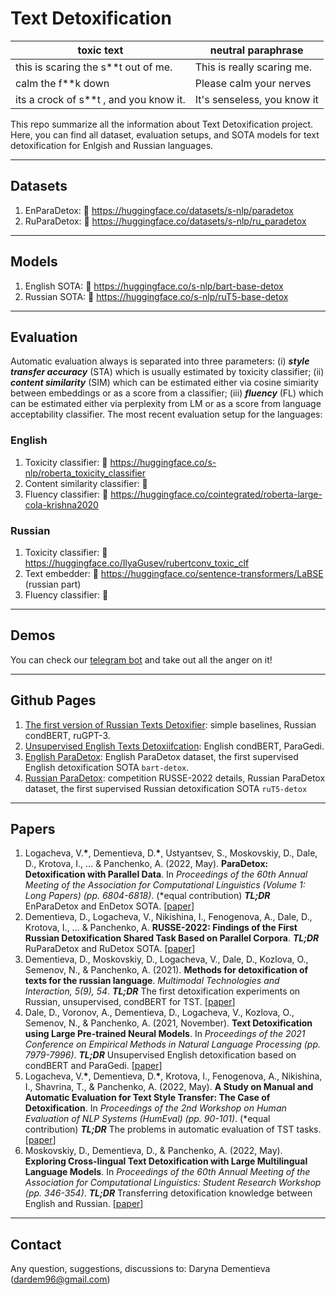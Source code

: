 # Text Detoxification

| toxic text   |      neutral paraphrase      |
|----------|-------------|
| this is scaring the s\*\*t out of me. | This is really scaring me.  |
| calm the f\*\*k down | Please calm your nerves  |
| its a crock of s\*\*t , and you know it. | It's senseless, you know it  |

This repo summarize all the information about Text Detoxification project. Here, you can find all dataset, evaluation setups, and SOTA models for text detoxification for Enlgish and Russian languages.

---

## Datasets

1. EnParaDetox: 🤗 https://huggingface.co/datasets/s-nlp/paradetox
2. RuParaDetox: 🤗 https://huggingface.co/datasets/s-nlp/ru_paradetox

---

## Models

1. English SOTA: 🤗 https://huggingface.co/s-nlp/bart-base-detox
2. Russian SOTA: 🤗 https://huggingface.co/s-nlp/ruT5-base-detox

---

## Evaluation
Automatic evaluation always is separated into three parameters: (i) ***style transfer accuracy*** (STA) which is usually estimated by toxicity classifier; (ii) ***content similarity*** (SIM) which can be estimated either via cosine simiarity between embeddings or as a score from a classifier; (iii) ***fluency*** (FL) which can be estimated either via perplexity from LM or as a score from language acceptability classifier. The most recent evaluation setup for the languages:

### English
1. Toxicity classifier: 🤗 https://huggingface.co/s-nlp/roberta_toxicity_classifier
2. Content similarity classifier: 🤗 
3. Fluency classifier: 🤗 https://huggingface.co/cointegrated/roberta-large-cola-krishna2020

### Russian
1. Toxicity classifier: 🤗 https://huggingface.co/IlyaGusev/rubertconv_toxic_clf
2. Text embedder: 🤗 https://huggingface.co/sentence-transformers/LaBSE (russian part)
3. Fluency classifier: 🤗
---
## Demos

You can check our [telegram bot](https://t.me/rudetoxifierbot) and take out all the anger on it!

---
## Github Pages
1. [The first version of Russian Texts Detoxifier](https://github.com/s-nlp/rudetoxifier): simple baselines, Russian condBERT, ruGPT-3.
2. [Unsupervised English Texts Detoxiifcation](https://github.com/s-nlp/detox): English condBERT, ParaGedi.
3. [English ParaDetox](https://github.com/s-nlp/paradetox): English ParaDetox dataset, the first supervised English detoxification SOTA ``bart-detox``.
4. [Russian ParaDetox](https://github.com/s-nlp/russe_detox_2022): competition RUSSE-2022 details, Russian ParaDetox dataset, the first supervised Russian detoxification SOTA ``ruT5-detox``
---

## Papers
1. Logacheva, V.**\***, Dementieva, D.**\***, Ustyantsev, S., Moskovskiy, D., Dale, D., Krotova, I., ... & Panchenko, A. (2022, May). **ParaDetox: Detoxification with Parallel Data**. In *Proceedings of the 60th Annual Meeting of the Association for Computational Linguistics (Volume 1: Long Papers) (pp. 6804-6818)*. (\*equal contribution) ***TL;DR*** EnParaDetox and EnDetox SOTA. [[paper](https://aclanthology.org/2022.acl-long.469/)]
2. Dementieva, D., Logacheva, V., Nikishina, I., Fenogenova, A., Dale, D., Krotova, I., ... & Panchenko, A. **RUSSE-2022: Findings of the First Russian Detoxification Shared Task Based on Parallel Corpora**. ***TL;DR*** RuParaDetox and RuDetox SOTA. [[paper](https://www.dialog-21.ru/media/5755/dementievadplusetal105.pdf)]
3. Dementieva, D., Moskovskiy, D., Logacheva, V., Dale, D., Kozlova, O., Semenov, N., & Panchenko, A. (2021). **Methods for detoxification of texts for the russian language**. *Multimodal Technologies and Interaction, 5(9), 54*. ***TL;DR*** The first detoxification experiments on Russian, unsupervised, condBERT for TST. [[paper](https://www.mdpi.com/2414-4088/5/9/54/pdf)]
4. Dale, D., Voronov, A., Dementieva, D., Logacheva, V., Kozlova, O., Semenov, N., & Panchenko, A. (2021, November). **Text Detoxification using Large Pre-trained Neural Models**. In *Proceedings of the 2021 Conference on Empirical Methods in Natural Language Processing (pp. 7979-7996)*. ***TL;DR*** Unsupervised English detoxification based on condBERT and ParaGedi. [[paper](https://aclanthology.org/2021.emnlp-main.629/)]
5. Logacheva, V.**\***, Dementieva, D.**\***, Krotova, I., Fenogenova, A., Nikishina, I., Shavrina, T., & Panchenko, A. (2022, May). **A Study on Manual and Automatic Evaluation for Text Style Transfer: The Case of Detoxification**. In *Proceedings of the 2nd Workshop on Human Evaluation of NLP Systems (HumEval) (pp. 90-101)*. (\*equal contribution) ***TL;DR*** The problems in automatic evaluation of TST tasks. [[paper](https://aclanthology.org/2022.humeval-1.8/)]
6. Moskovskiy, D., Dementieva, D., & Panchenko, A. (2022, May). **Exploring Cross-lingual Text Detoxification with Large Multilingual Language Models**. In *Proceedings of the 60th Annual Meeting of the Association for Computational Linguistics: Student Research Workshop (pp. 346-354)*. ***TL;DR*** Transferring detoxification knowledge between English and Russian. [[paper](https://aclanthology.org/2022.acl-srw.26/)]

---

## Contact

Any question, suggestions, discussions to: Daryna Dementieva (dardem96@gmail.com)
